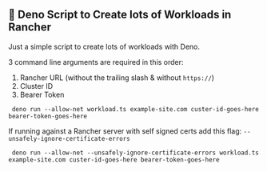 ## 🦕 Deno Script to Create lots of Workloads in Rancher

Just a simple script to create lots of workloads with Deno.

3 command line arguments are required in this order:

1. Rancher URL (without the trailing slash & without `https://`)
2. Cluster ID
3. Bearer Token

```shell
 deno run --allow-net workload.ts example-site.com custer-id-goes-here bearer-token-goes-here                       
```

If running against a Rancher server with self signed certs add this flag: `--unsafely-ignore-certificate-errors`

```shell
 deno run --allow-net --unsafely-ignore-certificate-errors workload.ts example-site.com custer-id-goes-here bearer-token-goes-here  
```

